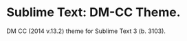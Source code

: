 Sublime Text: DM-CC Theme.
==================================

DM CC (2014 v.13.2) theme for Sublime Text 3 (b. 3103).<br>
<!-- <img src="https://github.com/chonohegelund/Sublime-Text-Theme-DreamweaverCC/blob/master/screenshot.jpg?raw=true"> -->
<!-- <strong>How to install:</strong><br>
<ol>
	<li>Locate the folder "Packages", by (In the Sublime Text Top Navbar) selecting: <u>Sublime Text</u> > Preferences > Browse Packages.</li>
	<li>Copy the folder: "DreamweaverCC" into your Sublime "Packages" directory/folder.</li>
</ol>
<i>* The full path to the theme should be something like: packages > DreamweaverCC > DreamweaverCC.tmTheme</i>
<br>
<br>
<strong>How to activate the theme</strong><br>
Sublime Text > Preferences > Color Scheme > DreamweaverCC > DreamweaverCC.tmTheme

You can also change the font_face and font_size in Sublime to fully mimic Dreamweaver, by opening up:<br>
Sublime Text > Preferences > Settings User, and add:
<pre>
"font_face": "Source Code Pro",
"font_size": 12.5
</pre>
*Requires the font: Source Code Pro" (can be downloaded online for free (google it).<br>
*Once back on your workspace you can try and adjust the font-size by holding down CMD and pressing either + or -.
<br>
-->

